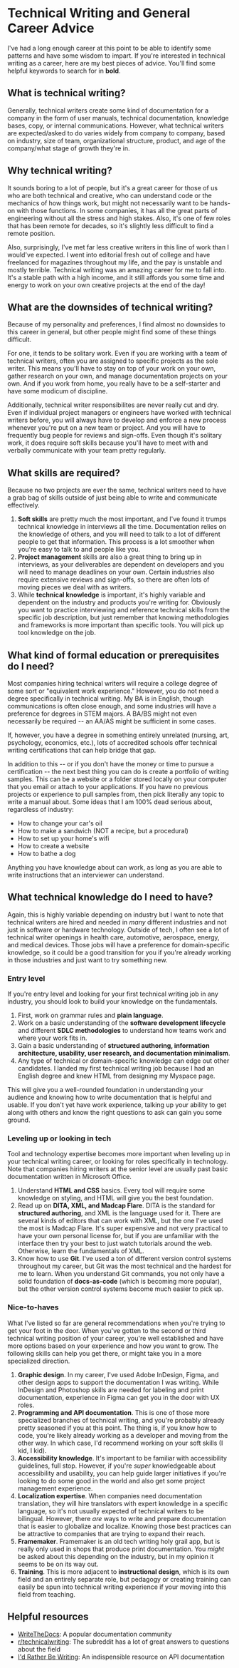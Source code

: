 # Technical Writing and General Career Advice

I've had a long enough career at this point to be able to identify some patterns and have some wisdom to impart. If you're interested in technical writing as a career, here are my best pieces of advice. You'll find some helpful keywords to search for in **bold**.

## What is technical writing?

Generally, technical writers create some kind of documentation for a company in the form of user manuals, technical documentation, knowledge bases, copy, or internal communications. However, what technical writers are expected/asked to do varies widely from company to company, based on industry, size of team, organizational structure, product, and age of the company/what stage of growth they're in.

## Why technical writing?

It sounds boring to a lot of people, but it's a great career for those of us who are both technical and creative, who can understand code or the mechanics of how things work, but might not necessarily want to be hands-on with those functions. In some companies, it has all the great parts of engineering without all the stress and high stakes. Also, it's one of few roles that has been remote for decades, so it's slightly less difficult to find a remote position.

Also, surprisingly, I've met far less creative writers in this line of work than I would've expected. I went into editorial fresh out of college and have freelanced for magazines throughout my life, and the pay is unstable and mostly terrible. Technical writing was an amazing career for me to fall into. It's a stable path with a high income, and it still affords you some time and energy to work on your own creative projects at the end of the day!

## What are the downsides of technical writing?

Because of my personality and preferences, I find almost no downsides to this career in general, but other people might find some of these things difficult. 

For one, it tends to be solitary work. Even if you are working with a team of technical writers, often you are assigned to specific projects as the sole writer. This means you'll have to stay on top of your work on your own, gather research on your own, and manage documentation projects on your own. And if you work from home, you really have to be a self-starter and have some modicum of discipline.

Additionally, technical writer responsibilites are never really cut and dry. Even if individual project managers or engineers have worked with technical writers before, you will always have to develop and enforce a new process whenever you're put on a new team or project. And you will have to frequently bug people for reviews and sign-offs. Even though it's solitary work, it does require soft skills because you'll have to meet with and verbally communicate with your team pretty regularly. 

## What skills are required?

Because no two projects are ever the same, technical writers need to have a grab bag of skills outside of just being able to write and communicate effectively.

1. **Soft skills** are pretty much the most important, and I've found it trumps technical knowledge in interviews all the time. Documentation relies on the knowledge of others, and you will need to talk to a lot of different people to get that information. This process is a lot smoother when you're easy to talk to and people like you.
2. **Project management** skills are also a great thing to bring up in interviews, as your deliverables are dependent on developers and you will need to manage deadlines on your own. Certain industries also require extensive reviews and sign-offs, so there are often lots of moving pieces we deal with as writers.
3. While **technical knowledge** is important, it's highly variable and dependent on the industry and products you're writing for. Obviously you want to practice interviewing and reference technical skills from the specific job description, but just remember that knowing methodologies and frameworks is more important than specific tools. You will pick up tool knowledge on the job.

## What kind of formal education or prerequisites do I need?

Most companies hiring technical writers will require a college degree of some sort or "equivalent work experience." However, you do not need a degree specifically in technical writing. My BA is in English, though communications is often close enough, and some industries will have a preference for degrees in STEM majors. A BA/BS might not even necessarily be required -- an AA/AS might be sufficient in some cases.

If, however, you have a degree in something entirely unrelated (nursing, art, psychology, economics, etc.), lots of accredited schools offer technical writing certifications that can help bridge that gap.

In addition to this -- or if you don't have the money or time to pursue a certification -- the next best thing you can do is create a portfolio of writing samples. This can be a website or a folder stored locally on your computer that you email or attach to your applications. If you have no previous projects or experience to pull samples from, then pick literally any topic to write a manual about. Some ideas that I am 100% dead serious about, regardless of industry:

* How to change your car's oil
* How to make a sandwich (NOT a recipe, but a procedural)
* How to set up your home's wifi
* How to create a website
* How to bathe a dog
  
Anything you have knowledge about can work, as long as you are able to write instructions that an interviewer can understand.

## What technical knowledge do I need to have?

Again, this is highly variable depending on industry but I want to note that technical writers are hired and needed in *many* different industries and not just in software or hardware technology. Outside of tech, I often see a lot of technical writer openings in health care, automotive, aerospace, energy, and medical devices. Those jobs will have a preference for domain-specific knowledge, so it could be a good transition for you if you're already working in those industries and just want to try something new.

### Entry level
If you're entry level and looking for your first technical writing job in any industry, you should look to build your knowledge on the fundamentals.

1. First, work on grammar rules and **plain language**.
2. Work on a basic understanding of the **software development lifecycle** and different **SDLC methodologies** to understand how teams work and where your work fits in.
3. Gain a basic understanding of **structured authoring, information architecture, usability, user research, and documentation minimalism**.
4. Any type of technical or domain-specific knowledge can edge out other candidates. I landed my first technical writing job because I had an English degree and knew HTML from designing my Myspace page.  
 
This will give you a well-rounded foundation in understanding your audience and knowing how to write documentation that is helpful and usable. If you don't yet have work experience, talking up your ability to get along with others and know the right questions to ask can gain you some ground.

### Leveling up or looking in tech
Tool and technology expertise becomes more important when leveling up in your technical writing career, or looking for roles specifically in technology. Note that companies hiring writers at the senior level are usually past basic documentation written in Microsoft Office.

1. Understand **HTML and CSS** basics. Every tool will require some knowledge on styling, and HTML will give you the best foundation.
2. Read up on **DITA, XML, and Madcap Flare**. DITA is the standard for **structured authoring**, and XML is the language used for it. There are several kinds of editors that can work with XML, but the one I've used the most is Madcap Flare. It's super expensive and not very practical to have your own personal license for, but if you are unfamiliar with the interface then try your best to just watch tutorials around the web. Otherwise, learn the fundamentals of XML.
3. Know how to use **Git**. I've used a ton of different version control systems throughout my career, but Git was the most technical and the hardest for me to learn. When you understand Git commands, you not only have a solid foundation of **docs-as-code** (which is becoming more popular), but the other version control systems become much easier to pick up.

### Nice-to-haves

What I've listed so far are general recommendations when you're trying to get your foot in the door. When you've gotten to the second or third technical writing position of your career, you're well established and have more options based on your experience and how you want to grow. The following skills can help you get there, or might take you in a more specialized direction.

1. **Graphic design**. In my career, I've used Adobe InDesign, Figma, and other design apps to support the documentation I was writing. While InDesign and Photoshop skills are needed for labeling and print documentation, experience in Figma can get you in the door with UX roles.
2. **Programming and API documentation**. This is one of those more specialized branches of technical writing, and you're probably already pretty seasoned if you at this point. The thing is, if you know how to code, you're likely already working as a developer and moving from the other way. In which case, I'd recommend working on your soft skills (I kid, I kid).
3. **Accessibility knowledge**. It's important to be familiar with accessibility guidelines, full stop. However, if you're *super* knowledgeable about accessibility and usability, you can help guide larger initiatives if you're looking to do some good in the world and also get some project management experience.
4. **Localization expertise**. When companies need documentation translation, they will hire  translators with expert knowledge in a specific language, so it's not usually expected of technical writers to be bilingual. However, there *are* ways to write and prepare documentation that is easier to globalize and localize. Knowing those best practices can be attractive to companies that are trying to expand their reach.
5. **Framemaker**. Framemaker is an old tech writing holy grail app, but is really only used in shops that produce print documentation. You *might* be asked about this depending on the industry, but in my opinion it seems to be on its way out.
6. **Training**. This is more adjacent to **instructional design**, which is its own field and an entirely separate role, but pedagogy or creating training can easily be spun into technical writing experience if your moving into this field from teaching.  

## Helpful resources

* [WriteTheDocs](https://www.writethedocs.org/): A popular documentation community
* [r/technicalwriting](http://reddit.com/r/technicalwriting): The subreddit has a lot of great answers to questions about the field
* [I'd Rather Be Writing](https://idratherbewriting.com/learnapidoc/): An indispensible resource on API documentation